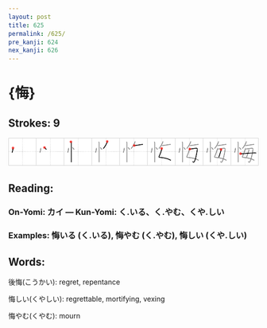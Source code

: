 ```yaml
---
layout: post
title: 625
permalink: /625/
pre_kanji: 624
nex_kanji: 626
---
```


# {悔}

## Strokes: 9

<div class="stroke"><img src="../images/E68294.png" /></div>

## Reading:

### On-Yomi: カイ &mdash; Kun-Yomi: く.いる、く.やむ、くや.しい

### Examples: 悔いる (く.いる), 悔やむ (く.やむ), 悔しい (くや.しい)

## Words:

後悔(こうかい): regret, repentance

悔しい(くやしい): regrettable, mortifying, vexing

悔やむ(くやむ): mourn
